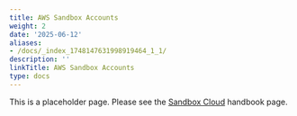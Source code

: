 ```yaml
---
title: AWS Sandbox Accounts
weight: 2
date: '2025-06-12'
aliases:
- /docs/_index_1748147631998919464_1_1/
description: ''
linkTitle: AWS Sandbox Accounts
type: docs
---
```


This is a placeholder page. Please see the [Sandbox Cloud](/handbook/company/infrastructure-standards/realms/sandbox/#individual-aws-account-or-gcp-project) handbook page.
